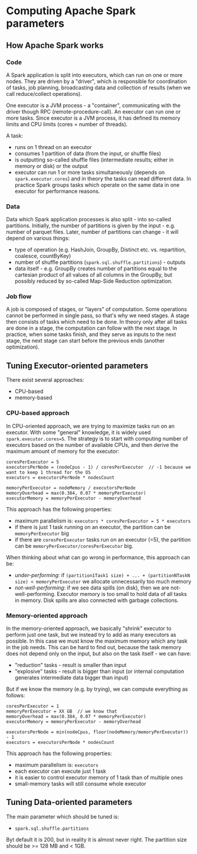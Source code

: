 # Computing Apache Spark parameters

## How Apache Spark works

### Code

A Spark application is split into executors, which can run on one or more nodes. They are driven by a "driver", which is responsible for coordination of tasks, job planning, broadcasting data and collection of results (when we call reduce/collect operations).

One executor is a JVM process - a "container", communicating with the driver though RPC (remote-procedure-call). An executor can run one or more tasks. Since executor is a JVM process, it has defined its memory limits and CPU limits (cores = number of threads).

A task:
- runs on 1 thread on an executor
- consumes 1 partition of data (from the input, or shuffle files)
- is outputting so-called shuffle files (intermediate results; either in memory or disk) or the output
- executor can run 1 or more tasks simultaneously (depends on `spark.executor.cores`) and in theory the tasks can read different data. In practice Spark groups tasks which operate on the same data in one executor for performance reasons. 

### Data

Data which Spark application processes is also split - into so-called partitions. Initially, the number of partitions is given by the input - e.g. number of parquet files. Later, number of partitions can change - it will depend on various things:

- type of operation (e.g. HashJoin, GroupBy, Distinct etc. vs. repartition, coalesce, countByKey)
- number of shuffle partitions (`spark.sql.shuffle.partitions`) - outputs
- data itself - e.g. GroupBy creates number of partitions equal to the cartesian product of all values of all columns in the GroupBy, but possibly reduced by so-called Map-Side Reduction optimization.

### Job flow

A job is composed of stages, or "layers" of computation. Some operations cannot be performed in single pass, so that's why we need stages. A stage then consists of tasks which need to be done. In theory only after all tasks are done in a stage, the computation can follow with the next stage. In practice, when some tasks finish, and they serve as inputs to the next stage, the next stage can start before the previous ends (another optimization). 

## Tuning Executor-oriented parameters

There exist several approaches:

- CPU-based
- memory-based

### CPU-based approach

In CPU-oriented approach, we are trying to maximize tasks run on an executor. With some "general" knowledge, it is widely used `spark.executor.cores=5`. The strategy is to start with computing number of executors based on the number of available CPUs, and then derive the maximum amount of memory for the executor:

```
coresPerExecutor = 5
executorsPerNode = (nodeCpus - 1) / coresPerExecutor  // -1 because we want to keep 1 thread for the OS
executors = executorsPerNode * nodesCount 

memoryPerExecutor = nodeMemory / executorsPerNode
memoryOverhead = max(0.384, 0.07 * memoryPerExecutor)
executorMemory = memoryPerExecutor - memoryOverhead
```

This approach has the following properties:
- maximum parallelism is: `executors * coresPerExecutor = 5 * executors`
- if there is just 1 task running on an executor, the partition can be `memoryPerExecutor` big
- if there are `coresPerExecutor` tasks run on an executor (=5), the partition can be `memoryPerExecutor/coresPerExecutor` big.

When thinking about what can go wrong in performance, this approach can be:
- *under-performing*: if `(partition1Task1 size) + ... + (partitionNTaskN size) < memoryPerExecutor` we allocate unnecessarily too much memory  
- *not-well-performing*: if we see data spills (on disk), then we are not-well-performing. Executor memory is too small to hold data of all tasks in memory. Disk spills are also connected with garbage collections.

### Memory-oriented approach

In the memory-oriented approach, we basically "shrink" executor to perform just one task, but we instead try to add as many executors as possible. In this case we must know the maximum memory which any task in the job needs. This can be hard to find out, because the task memory does not depend only on the input, but also on the task itself - we can have:
- "reduction" tasks - result is smaller than input
- "explosive" tasks - result is bigger than input (or internal computation generates intermediate data bigger than input)

But if we know the memory (e.g. by trying), we can compute everything as follows:

```
coresPerExecutor = 1
memoryPerExecutor = XX GB  // we know that
memoryOverhead = max(0.384, 0.07 * memoryPerExecutor)
executorMemory = memoryPerExecutor - memoryOverhead

executorsPerNode = min(nodeCpus, floor(nodeMemory/memoryPerExecutor)) - 1
executors = executorsPerNode * nodesCount
```

This approach has the following properties:
- maximum parallelism is: `executors`
- each executor can execute just 1 task
- it is easier to control executor memory of 1 task than of multiple ones
- small-memory tasks will still consume whole executor

## Tuning Data-oriented parameters

The main parameter which should be tuned is:

- `spark.sql.shuffle.partitions`

Byt default it is 200, but in reality it is almost never right. The partition size should be >= 128 MB and < 1GB.

